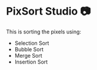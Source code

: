 # PixSort Studio :camera:

This is sorting the pixels using:
- Selection Sort
- Bubble Sort
- Merge Sort
- Insertion Sort
